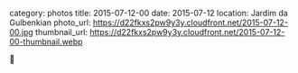 category: photos 
title: 2015-07-12-00
date: 2015-07-12
location: Jardim da Gulbenkian
photo_url: https://d22fkxs2pw9y3y.cloudfront.net/2015-07-12-00.jpg
thumbnail_url: https://d22fkxs2pw9y3y.cloudfront.net/2015-07-12-00-thumbnail.webp

🚆 